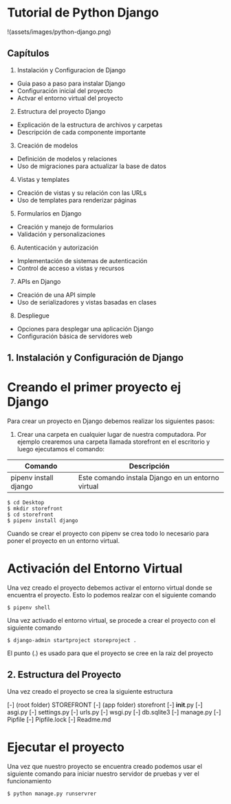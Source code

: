 # Tutorial de Python Django

!(assets/images/python-django.png)

## Capítulos

1. Instalación y Configuracion de Django

- Guia paso a paso para instalar Django
- Configuración inicial del proyecto
- Actvar el entorno virtual del proyecto

2. Estructura del proyecto Django

- Explicación de la estructura de archivos y carpetas
- Descripción de cada componente importante

3. Creación de modelos

- Definición de modelos y relaciones
- Uso de migraciones para actualizar la base de datos

4. Vistas y templates

- Creación de vistas y su relación con las URLs
- Uso de templates para renderizar páginas

5. Formularios en Django

- Creación y manejo de formularios
- Validación y personalizaciones

6. Autenticación y autorización

- Implementación de sistemas de autenticación
- Control de acceso a vistas y recursos

7. APIs en Django

- Creación de una API simple
- Uso de serializadores y vistas basadas en clases

8. Despliegue

- Opciones para desplegar una aplicación Django
- Configuración básica de servidores web

## 1. Instalación y Configuración de Django

# Creando el primer proyecto ej Django

Para crear un proyecto en Django debemos realizar los siguientes pasos:

1. Crear una carpeta en cualquier lugar de nuestra computadora. Por ejemplo
   crearemos una carpeta llamada storefront en el escritorio y luego ejecutamos
   el comando:

| Comando               | Descripción                                       |
| --------------------- | ------------------------------------------------- |
| pipenv install django | Este comando instala Django en un entorno virtual |

```
$ cd Desktop
$ mkdir storefront
$ cd storefront
$ pipenv install django
```

Cuando se crear el proyecto con pipenv se crea todo lo necesario para poner el
proyecto en un entorno virtual.

# Activación del Entorno Virtual

Una vez creado el proyecto debemos activar el entorno virtual donde se encuentra
el proyecto. Esto lo podemos realzar con el siguiente comando

```
$ pipenv shell
```

Una vez activado el entorno virtual, se procede a crear el proyecto con el
siguiente comando

```
$ django-admin startproject storeproject .
```

El punto (.) es usado para que el proyecto se cree en la raiz del proyecto

## 2. Estructura del Proyecto

Una vez creado el proyecto se crea la siguiente estructura

[-] (root folder) STOREFRONT
[-] (app folder) storefront
[-] **init**.py
[-] asgi.py
[-] settings.py
[-] urls.py
[-] wsgi.py
[-] db.sqlite3
[-] manage.py
[-] Pipfile
[-] Pipfile.lock
[-] Readme.md

# Ejecutar el proyecto

Una vez que nuestro proyecto se encuentra creado podemos usar el siguiente
comando para iniciar nuestro servidor de pruebas y ver el funcionamiento

```
$ python manage.py runservrer
```
